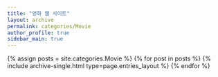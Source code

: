 ```yaml
---
title: "영화 웹 사이트"
layout: archive
permalink: categories/Movie
author_profile: true
sidebar_main: true
---
```


{% assign posts = site.categories.Movie %}
{% for post in posts %} {% include archive-single.html type=page.entries_layout %} {% endfor %}
